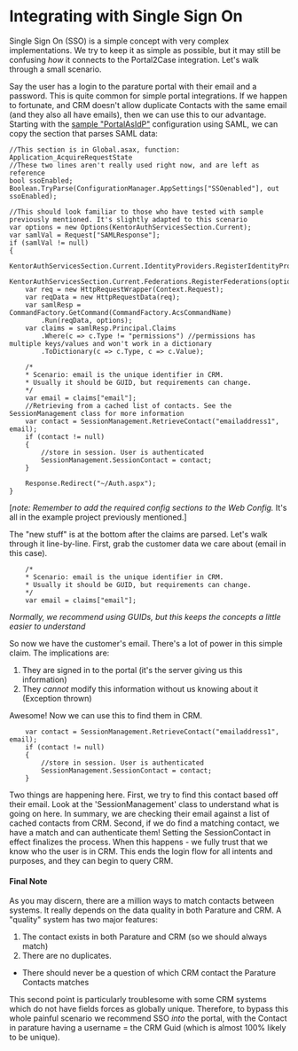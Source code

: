 ﻿# Integrating with Single Sign On
Single Sign On (SSO) is a simple concept with very complex implementations. We try to keep it as simple as possible, but it may still be confusing _how_ it connects to the Portal2Case integration. Let's walk through a small scenario.

Say the user has a login to the parature portal with their email and a password. This is quite common for simple portal integrations. If we happen to fortunate, and CRM doesn't allow duplicate Contacts with the same email (and they also all have emails), then we can use this to our advantage. Starting with the [sample "PortalAsIdP"](https://github.com/brtubb/ParatureSampleSP-SAML) configuration using SAML, we can copy the section that parses SAML data:

```
//This section is in Global.asax, function: Application_AcquireRequestState
//These two lines aren't really used right now, and are left as reference
bool ssoEnabled;
Boolean.TryParse(ConfigurationManager.AppSettings["SSOenabled"], out ssoEnabled);

//This should look familiar to those who have tested with sample previously mentioned. It's slightly adapted to this scenario
var options = new Options(KentorAuthServicesSection.Current);
var samlVal = Request["SAMLResponse"];
if (samlVal != null)
{
    KentorAuthServicesSection.Current.IdentityProviders.RegisterIdentityProviders(options);
    KentorAuthServicesSection.Current.Federations.RegisterFederations(options);
    var req = new HttpRequestWrapper(Context.Request);
    var reqData = new HttpRequestData(req);
    var samlResp = CommandFactory.GetCommand(CommandFactory.AcsCommandName)
        .Run(reqData, options);
    var claims = samlResp.Principal.Claims
        .Where(c => c.Type != "permissions") //permissions has multiple keys/values and won't work in a dictionary
        .ToDictionary(c => c.Type, c => c.Value);
                
    /*
    * Scenario: email is the unique identifier in CRM.
    * Usually it should be GUID, but requirements can change.
    */
    var email = claims["email"];
    //Retrieving from a cached list of contacts. See the SessionManagement class for more information
    var contact = SessionManagement.RetrieveContact("emailaddress1", email);
    if (contact != null)
    {
        //store in session. User is authenticated
        SessionManagement.SessionContact = contact;
    }

    Response.Redirect("~/Auth.aspx");
}
```
[_note: Remember to add the required config sections to the Web Config._ It's all in the example project previously mentioned.]

The "new stuff" is at the bottom after the claims are parsed. Let's walk through it line-by-line.
First, grab the customer data we care about (email in this case).
```
    /*
    * Scenario: email is the unique identifier in CRM.
    * Usually it should be GUID, but requirements can change.
    */
    var email = claims["email"];
```
_Normally, we recommend using GUIDs, but this keeps the concepts a little easier to understand_

So now we have the customer's email. There's a lot of power in this simple claim. The implications are:
1. They are signed in to the portal (it's the server giving us this information)
2. They _cannot_ modify this information without us knowing about it (Exception thrown)

Awesome! Now we can use this to find them in CRM.

```
    var contact = SessionManagement.RetrieveContact("emailaddress1", email);
    if (contact != null)
    {
        //store in session. User is authenticated
        SessionManagement.SessionContact = contact;
    }
```

Two things are happening here. First, we try to find this contact based off their email. Look at the 'SessionManagement' class to understand what is going on here. In summary, we are checking their email against a list of cached contacts from CRM. Second, if we do find a matching contact, we have a match and can authenticate them! Setting the SessionContact in effect finalizes the process. When this happens - we fully trust that we know who the user is in CRM. This ends the login flow for all intents and purposes, and they can begin to query CRM.

#### Final Note
As you may discern, there are a million ways to match contacts between systems. It really depends on the data quality in both Parature and CRM. A "quality" system has two major features:
1. The contact exists in both Parature and CRM (so we should always match)
2. There are no duplicates.
 * There should never be a question of which CRM contact the Parature Contacts matches

This second point is particularly troublesome with some CRM systems which do not have fields forces as globally unique. Therefore, to bypass this whole painful scenario we recommend SSO _into_ the portal, with the Contact in parature having a username = the CRM Guid (which is almost 100% likely to be unique).
